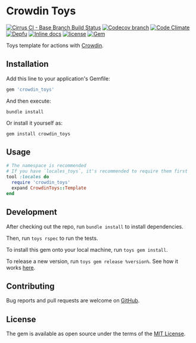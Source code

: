 # Crowdin Toys

[![Cirrus CI - Base Branch Build Status](https://img.shields.io/cirrus/github/AlexWayfer/crowdin_toys?style=flat-square)](https://cirrus-ci.com/github/AlexWayfer/crowdin_toys)
[![Codecov branch](https://img.shields.io/codecov/c/github/AlexWayfer/crowdin_toys/master.svg?style=flat-square)](https://codecov.io/gh/AlexWayfer/crowdin_toys)
[![Code Climate](https://img.shields.io/codeclimate/maintainability/AlexWayfer/crowdin_toys.svg?style=flat-square)](https://codeclimate.com/github/AlexWayfer/crowdin_toys)
[![Depfu](https://img.shields.io/depfu/AlexWayfer/benchmark_toys?style=flat-square)](https://depfu.com/repos/github/AlexWayfer/crowdin_toys)
[![Inline docs](https://inch-ci.org/github/AlexWayfer/crowdin_toys.svg?branch=master)](https://inch-ci.org/github/AlexWayfer/crowdin_toys)
[![license](https://img.shields.io/github/license/AlexWayfer/crowdin_toys.svg?style=flat-square)](https://github.com/AlexWayfer/crowdin_toys/blob/master/LICENSE.txt)
[![Gem](https://img.shields.io/gem/v/crowdin_toys.svg?style=flat-square)](https://rubygems.org/gems/crowdin_toys)

Toys template for actions with [Crowdin](https://crowdin.com/).

## Installation

Add this line to your application's Gemfile:

```ruby
gem 'crowdin_toys'
```

And then execute:

```shell
bundle install
```

Or install it yourself as:

```shell
gem install crowdin_toys
```

## Usage

```ruby
# The namespace is recommended
# If you have `locales_toys`, it's recommended to require them first
tool :locales do
  require 'crowdin_toys'
  expand CrowdinToys::Template
end
```

## Development

After checking out the repo, run `bundle install` to install dependencies.

Then, run `toys rspec` to run the tests.

To install this gem onto your local machine, run `toys gem install`.

To release a new version, run `toys gem release %version%`.
See how it works [here](https://github.com/AlexWayfer/gem_toys#release).

## Contributing

Bug reports and pull requests are welcome on [GitHub](https://github.com/AlexWayfer/crowdin_toys).

## License

The gem is available as open source under the terms of the
[MIT License](https://opensource.org/licenses/MIT).
